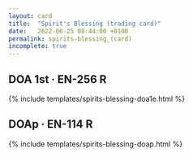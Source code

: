 ```yaml
---
layout: card
title:  "Spirit's Blessing (trading card)"
date:   2022-06-25 08:44:00 +0100
permalink: spirits-blessing_(card)
incomplete: true
---
```


## DOA 1st &middot; EN-256 R

{% include templates/spirits-blessing-doa1e.html %}


## DOAp &middot; EN-114 R

{% include templates/spirits-blessing-doap.html %}
